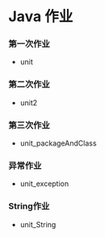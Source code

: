 # Java 作业

### 第一次作业
- unit
### 第二次作业
- unit2
### 第三次作业
- unit_packageAndClass
### 异常作业
- unit_exception
### String作业
- unit_String

